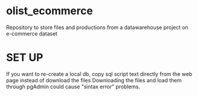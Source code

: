 # olist_ecommerce
Repository to store files and productions from a datawarehouse project on e-commerce dataset

# SET UP
If you want to re-create a local db, copy sql script text directly from the web page instead of download the files 
Downloading the files and load them through pgAdmin could cause "sintax error" problems.
